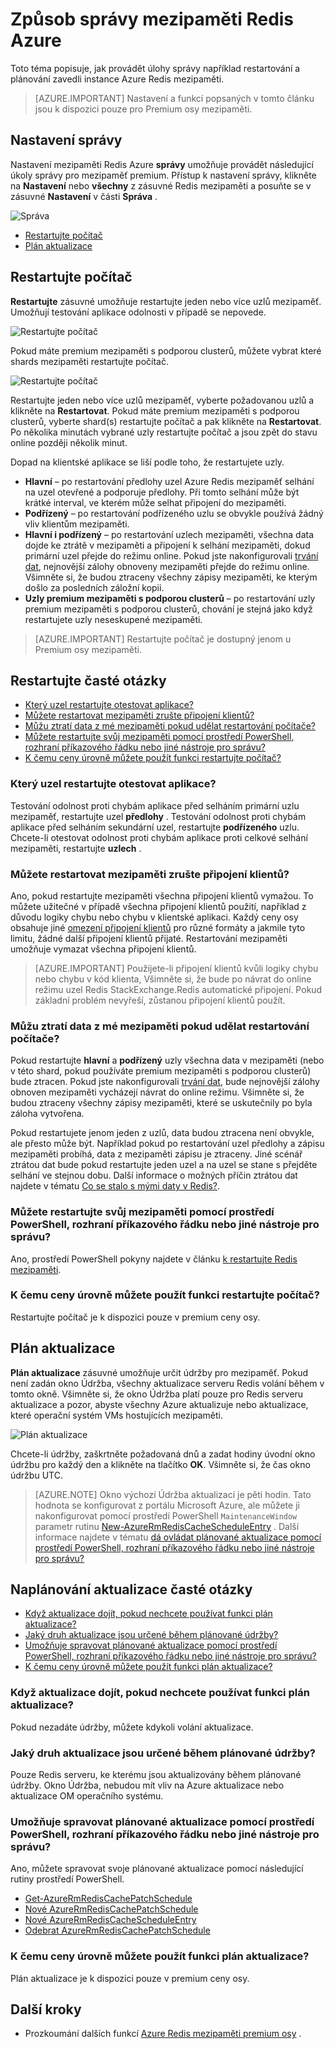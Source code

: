 <properties 
    pageTitle="Postup při správě Azure Redis mezipaměti | Microsoft Azure"
    description="Zjistěte, jak provádět správu například restartujte počítač a plán aktualizace pro mezipaměť Redis Azure"
    services="redis-cache"
    documentationCenter="na"
    authors="steved0x"
    manager="douge"
    editor="tysonn" />
<tags 
    ms.service="cache"
    ms.devlang="na"
    ms.topic="article"
    ms.tgt_pltfrm="cache-redis"
    ms.workload="tbd"
    ms.date="09/27/2016"
    ms.author="sdanie" />

# <a name="how-to-administer-azure-redis-cache"></a>Způsob správy mezipaměti Redis Azure

Toto téma popisuje, jak provádět úlohy správy například restartování a plánování zavedli instance Azure Redis mezipaměti.

>[AZURE.IMPORTANT] Nastavení a funkcí popsaných v tomto článku jsou k dispozici pouze pro Premium osy mezipaměti.


## <a name="administration-settings"></a>Nastavení správy

Nastavení mezipaměti Redis Azure **správy** umožňuje provádět následující úkoly správy pro mezipaměť premium. Přístup k nastavení správy, klikněte na **Nastavení** nebo **všechny** z zásuvné Redis mezipaměti a posuňte se v zásuvné **Nastavení** v části **Správa** .

![Správa](./media/cache-administration/redis-cache-administration.png)

-   [Restartujte počítač](#reboot)
-   [Plán aktualizace](#schedule-updates)

## <a name="reboot"></a>Restartujte počítač

**Restartujte** zásuvné umožňuje restartujte jeden nebo více uzlů mezipaměť. Umožňují testování aplikace odolnosti v případě se nepovede.

![Restartujte počítač](./media/cache-administration/redis-cache-reboot.png)

Pokud máte premium mezipaměti s podporou clusterů, můžete vybrat které shards mezipaměti restartujte počítač.

![Restartujte počítač](./media/cache-administration/redis-cache-reboot-cluster.png)

Restartujte jeden nebo více uzlů mezipaměť, vyberte požadovanou uzlů a klikněte na **Restartovat**. Pokud máte premium mezipaměti s podporou clusterů, vyberte shard(s) restartujte počítač a pak klikněte na **Restartovat**. Po několika minutách vybrané uzly restartujte počítač a jsou zpět do stavu online později několik minut.

Dopad na klientské aplikace se liší podle toho, že restartujete uzly.

-   **Hlavní** – po restartování předlohy uzel Azure Redis mezipaměť selhání na uzel otevřené a podporuje předlohy. Při tomto selhání může být krátké interval, ve kterém může selhat připojení do mezipaměti.
-   **Podřízený** – po restartování podřízeného uzlu se obvykle používá žádný vliv klientům mezipaměti.
-   **Hlavní i podřízený** – po restartování uzlech mezipaměti, všechna data dojde ke ztrátě v mezipaměti a připojení k selhání mezipaměti, dokud primární uzel přejde do režimu online. Pokud jste nakonfigurovali [trvání dat](cache-how-to-premium-persistence.md), nejnovější zálohy obnoveny mezipaměti přejde do režimu online. Všimněte si, že budou ztraceny všechny zápisy mezipaměti, ke kterým došlo za posledních záložní kopii.
-   **Uzly premium mezipaměti s podporou clusterů** – po restartování uzly premium mezipaměti s podporou clusterů, chování je stejná jako když restartujete uzly neseskupené mezipaměti.


>[AZURE.IMPORTANT] Restartujte počítač je dostupný jenom u Premium osy mezipaměti.

## <a name="reboot-faq"></a>Restartujte časté otázky

-   [Který uzel restartujte otestovat aplikace?](#which-node-should-i-reboot-to-test-my-application)
-   [Můžete restartovat mezipaměti zrušte připojení klientů?](#can-i-reboot-the-cache-to-clear-client-connections)
-   [Můžu ztratí data z mé mezipaměti pokud udělat restartování počítače?](#will-i-lose-data-from-my-cache-if-i-do-a-reboot)
-   [Můžete restartujte svůj mezipaměti pomocí prostředí PowerShell, rozhraní příkazového řádku nebo jiné nástroje pro správu?](#can-i-reboot-my-cache-using-powershell-cli-or-other-management-tools)
-   [K čemu ceny úrovně můžete použít funkci restartujte počítač?](#what-pricing-tiers-can-use-the-reboot-functionality)


### <a name="which-node-should-i-reboot-to-test-my-application"></a>Který uzel restartujte otestovat aplikace?

Testování odolnost proti chybám aplikace před selháním primární uzlu mezipaměť, restartujte uzel **předlohy** . Testování odolnost proti chybám aplikace před selháním sekundární uzel, restartujte **podřízeného** uzlu. Chcete-li otestovat odolnost proti chybám aplikace proti celkové selhání mezipaměti, restartujte **uzlech** .

### <a name="can-i-reboot-the-cache-to-clear-client-connections"></a>Můžete restartovat mezipaměti zrušte připojení klientů?

Ano, pokud restartujte mezipaměti všechna připojení klientů vymažou. To můžete užitečné v případě všechna připojení klientů použití, například z důvodu logiky chybu nebo chybu v klientské aplikaci. Každý ceny osy obsahuje jiné [omezení připojení klientů](cache-configure.md#default-redis-server-configuration) pro různé formáty a jakmile tyto limitu, žádné další připojení klientů přijaté. Restartování mezipaměti umožňuje vymazat všechna připojení klientů.

>[AZURE.IMPORTANT] Použijete-li připojení klientů kvůli logiky chybu nebo chybu v kód klienta, Všimněte si, že bude po návrat do online režimu uzel Redis StackExchange.Redis automatické připojení. Pokud základní problém nevyřeší, zůstanou připojení klientů použít.

### <a name="will-i-lose-data-from-my-cache-if-i-do-a-reboot"></a>Můžu ztratí data z mé mezipaměti pokud udělat restartování počítače?

Pokud restartujte **hlavní** a **podřízený** uzly všechna data v mezipaměti (nebo v této shard, pokud používáte premium mezipaměti s podporou clusterů) bude ztracen. Pokud jste nakonfigurovali [trvání dat](cache-how-to-premium-persistence.md), bude nejnovější zálohy obnoven mezipaměti vycházejí návrat do online režimu. Všimněte si, že budou ztraceny všechny zápisy mezipaměti, které se uskutečnily po byla záloha vytvořena.

Pokud restartujete jenom jeden z uzlů, data budou ztracena není obvykle, ale přesto může být. Například pokud po restartování uzel předlohy a zápisu mezipaměti probíhá, data z mezipaměti zápisu je ztraceny. Jiné scénář ztrátou dat bude pokud restartujte jeden uzel a na uzel se stane s přejděte selhání ve stejnou dobu. Další informace o možných příčin ztrátou dat najdete v tématu [Co se stalo s mými daty v Redis?](https://gist.github.com/JonCole/b6354d92a2d51c141490f10142884ea4#file-whathappenedtomydatainredis-md).

### <a name="can-i-reboot-my-cache-using-powershell-cli-or-other-management-tools"></a>Můžete restartujte svůj mezipaměti pomocí prostředí PowerShell, rozhraní příkazového řádku nebo jiné nástroje pro správu?

Ano, prostředí PowerShell pokyny najdete v článku [k restartujte Redis mezipaměti](cache-howto-manage-redis-cache-powershell.md#to-reboot-a-redis-cache).

### <a name="what-pricing-tiers-can-use-the-reboot-functionality"></a>K čemu ceny úrovně můžete použít funkci restartujte počítač?

Restartujte počítač je k dispozici pouze v premium ceny osy.

## <a name="schedule-updates"></a>Plán aktualizace

**Plán aktualizace** zásuvné umožňuje určit údržby pro mezipaměť. Pokud není zadán okno Údržba, všechny aktualizace serveru Redis volání během v tomto okně. Všimněte si, že okno Údržba platí pouze pro Redis serveru aktualizace a pozor, abyste všechny Azure aktualizuje nebo aktualizace, které operační systém VMs hostujících mezipaměti.

![Plán aktualizace](./media/cache-administration/redis-schedule-updates.png)

Chcete-li údržby, zaškrtněte požadovaná dnů a zadat hodiny úvodní okno údržbu pro každý den a klikněte na tlačítko **OK**. Všimněte si, že čas okno údržbu UTC. 

>[AZURE.NOTE] Okno výchozí Údržba aktualizací je pěti hodin. Tato hodnota se konfigurovat z portálu Microsoft Azure, ale můžete ji nakonfigurovat pomocí prostředí PowerShell `MaintenanceWindow` parametr rutinu [New-AzureRmRedisCacheScheduleEntry](https://msdn.microsoft.com/library/azure/mt763833.aspx) . Další informace najdete v tématu [dá ovládat plánované aktualizace pomocí prostředí PowerShell, rozhraní příkazového řádku nebo jiné nástroje pro správu?](#can-i-managed-scheduled-updates-using-powershell-cli-or-other-management-tools)

## <a name="schedule-updates-faq"></a>Naplánování aktualizace časté otázky

-   [Když aktualizace dojít, pokud nechcete používat funkci plán aktualizace?](#when-do-updates-occur-if-i-dont-use-the-schedule-updates-feature)
-   [Jaký druh aktualizace jsou určené během plánované údržby?](#what-type-of-updates-are-made-during-the-scheduled-maintenance-window)
-   [Umožňuje spravovat plánované aktualizace pomocí prostředí PowerShell, rozhraní příkazového řádku nebo jiné nástroje pro správu?](#can-i-managed-scheduled-updates-using-powershell-cli-or-other-management-tools)
-   [K čemu ceny úrovně můžete použít funkci plán aktualizace?](#what-pricing-tiers-can-use-the-schedule-updates-functionality)

### <a name="when-do-updates-occur-if-i-dont-use-the-schedule-updates-feature"></a>Když aktualizace dojít, pokud nechcete používat funkci plán aktualizace?

Pokud nezadáte údržby, můžete kdykoli volání aktualizace.

### <a name="what-type-of-updates-are-made-during-the-scheduled-maintenance-window"></a>Jaký druh aktualizace jsou určené během plánované údržby?

Pouze Redis serveru, ke kterému jsou aktualizovány během plánované údržby. Okno Údržba, nebudou mít vliv na Azure aktualizace nebo aktualizace OM operačního systému.

### <a name="can-i-managed-scheduled-updates-using-powershell-cli-or-other-management-tools"></a>Umožňuje spravovat plánované aktualizace pomocí prostředí PowerShell, rozhraní příkazového řádku nebo jiné nástroje pro správu?

Ano, můžete spravovat svoje plánované aktualizace pomocí následující rutiny prostředí PowerShell.

-   [Get-AzureRmRedisCachePatchSchedule](https://msdn.microsoft.com/library/azure/mt763835.aspx)
-   [Nové AzureRmRedisCachePatchSchedule](https://msdn.microsoft.com/library/azure/mt763834.aspx)
-   [Nové AzureRmRedisCacheScheduleEntry](https://msdn.microsoft.com/library/azure/mt763833.aspx)
-   [Odebrat AzureRmRedisCachePatchSchedule](https://msdn.microsoft.com/library/azure/mt763837.aspx)

### <a name="what-pricing-tiers-can-use-the-schedule-updates-functionality"></a>K čemu ceny úrovně můžete použít funkci plán aktualizace?

Plán aktualizace je k dispozici pouze v premium ceny osy.

## <a name="next-steps"></a>Další kroky

-   Prozkoumání dalších funkcí [Azure Redis mezipaměti premium osy](cache-premium-tier-intro.md) .






